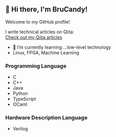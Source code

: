 ## 👋 Hi there, I'm BruCandy!

Welcome to my GitHub profile! 

I write technical articles on Qiita:  
[Check out my Qiita articles](https://qiita.com/BruCandy)


- 🌱 I’m currently learning ...low-level technology
- Linux, FPGA, Machine Learning

### Programming Language

- C
- C++
- Java
- Python
- TypeScript
- OCaml

### Hardware Description Language
- Verilog








<!--
[![Top Langs](https://github-readme-stats.vercel.app/api/top-langs/?username=BruCandy)](https://github.com/anuraghazra/github-readme-stats)
-->

<!--
**BruCandy/BruCandy** is a ✨ _special_ ✨ repository because its `README.md` (this file) appears on your GitHub profile.

Here are some ideas to get you started:

- 🔭 I’m currently working on ...
- 🌱 I’m currently learning ...
- 👯 I’m looking to collaborate on ...
- 🤔 I’m looking for help with ...
- 💬 Ask me about ...
- 📫 How to reach me: ...
- 😄 Pronouns: ...
- ⚡ Fun fact: ...
-->
